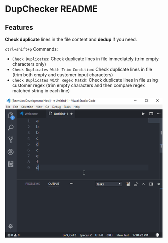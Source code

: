 # DupChecker README

## Features

**Check duplicate** lines in the file content and **dedup** if you need.

`ctrl+shift+p` Commands:
- `Check Duplicates`: Check duplicate lines in file immediately (trim empty characters only)
- `Check Duplicates With Trim Condition`: Check duplicate lines in file (trim both empty and customer input characters)
- `Check Duplicates With Regex Match`: Check duplicate lines in file using customer regex (trim empty characters and then compare regex matched string in each line)

![feature X](images/demo.gif)

